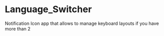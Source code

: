 # Language_Switcher
Notification Icon app that allows to manage keyboard layouts if you have more than 2
